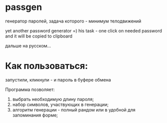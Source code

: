 # passgen
генератор паролей, задача которого - минимум телодвижений

yet another password generator =) his task - one click on needed password and it will be copied to clipboard

дальше на русском...

Как пользоваться:
===================================
запустили, кликнули - и пароль в буфере обмена

Программа позволяет:
  1) выбрать необходимую длину пароля; 
  2) набор символов, участвующих в генерации;
  3) алгоритм генерации - полный рандом или в удобной для запоминания форме;

